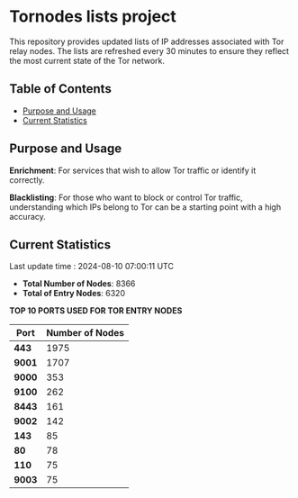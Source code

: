 # Tornodes lists project

This repository provides updated lists of IP addresses associated with Tor relay nodes. The lists are refreshed every 30 minutes to ensure they reflect the most current state of the Tor network.

## Table of Contents

- [Purpose and Usage](#purpose-and-usage)
- [Current Statistics](#current-statistics)


## Purpose and Usage

**Enrichment**: For services that wish to allow Tor traffic or identify it correctly.

**Blacklisting**: For those who want to block or control Tor traffic, understanding which IPs belong to Tor can be a starting point with a high accuracy.

## Current Statistics

Last update time : 2024-08-10 07:00:11 UTC

- **Total Number of Nodes**: 8366
- **Total of Entry Nodes**: 6320

**TOP 10 PORTS USED FOR TOR ENTRY NODES**

| **Port** | **Number of Nodes** |
|------|-----------------|
| **443**   | 1975  |
| **9001**   | 1707  |
| **9000**   | 353  |
| **9100**   | 262  |
| **8443**   | 161  |
| **9002**   | 142  |
| **143**   | 85  |
| **80**   | 78  |
| **110**   | 75  |
| **9003**   | 75  |

